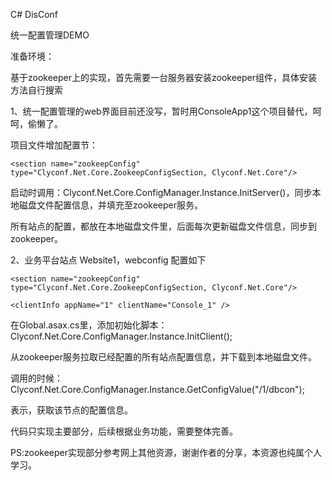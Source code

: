 C# DisConf

统一配置管理DEMO

准备环境：

基于zookeeper上的实现，首先需要一台服务器安装zookeeper组件，具体安装方法自行搜索

1、统一配置管理的web界面目前还没写，暂时用ConsoleApp1这个项目替代，呵呵，偷懒了。

项目文件增加配置节：  

<configSections>

    <section name="zookeepConfig" type="Clyconf.Net.Core.ZookeepConfigSection, Clyconf.Net.Core"/>

  </configSections>

  <zookeepConfig host="192.168.88.129:2181" >

  </zookeepConfig>

启动时调用：Clyconf.Net.Core.ConfigManager.Instance.InitServer()，同步本地磁盘文件配置信息，并填充至zookeeper服务。

所有站点的配置，都放在本地磁盘文件里，后面每次更新磁盘文件信息，同步到zookeeper。

2、业务平台站点 Website1，webconfig 配置如下

  <configSections>

    <section name="zookeepConfig" type="Clyconf.Net.Core.ZookeepConfigSection, Clyconf.Net.Core"/>

  </configSections>

  <zookeepConfig host="192.168.88.129:2181" >

    <clientInfo appName="1" clientName="Console_1" />

  </zookeepConfig>

在Global.asax.cs里，添加初始化脚本：Clyconf.Net.Core.ConfigManager.Instance.InitClient();

从zookeeper服务拉取已经配置的所有站点配置信息，并下载到本地磁盘文件。

调用的时候： Clyconf.Net.Core.ConfigManager.Instance.GetConfigValue("/1/dbcon");

表示，获取该节点的配置信息。

代码只实现主要部分，后续根据业务功能，需要整体完善。



PS:zookeeper实现部分参考网上其他资源，谢谢作者的分享，本资源也纯属个人学习。
